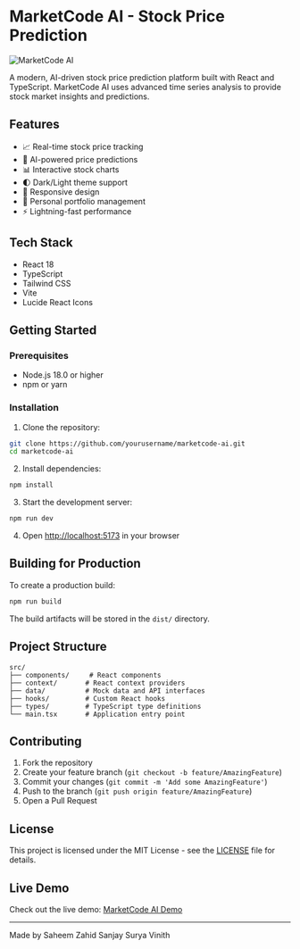 # MarketCode AI - Stock Price Prediction

![MarketCode AI](https://images.pexels.com/photos/7567434/pexels-photo-7567434.jpeg?auto=compress&cs=tinysrgb&w=1260&h=750&dpr=2)

A modern, AI-driven stock price prediction platform built with React and TypeScript. MarketCode AI uses advanced time series analysis to provide stock market insights and predictions.

## Features

- 📈 Real-time stock price tracking
- 🤖 AI-powered price predictions
- 📊 Interactive stock charts
- 🌓 Dark/Light theme support
- 📱 Responsive design
- 📂 Personal portfolio management
- ⚡ Lightning-fast performance

## Tech Stack

- React 18
- TypeScript
- Tailwind CSS
- Vite
- Lucide React Icons

## Getting Started

### Prerequisites

- Node.js 18.0 or higher
- npm or yarn

### Installation

1. Clone the repository:
```bash
git clone https://github.com/yourusername/marketcode-ai.git
cd marketcode-ai
```

2. Install dependencies:
```bash
npm install
```

3. Start the development server:
```bash
npm run dev
```

4. Open [http://localhost:5173](http://localhost:5173) in your browser

## Building for Production

To create a production build:

```bash
npm run build
```

The build artifacts will be stored in the `dist/` directory.

## Project Structure

```
src/
├── components/     # React components
├── context/       # React context providers
├── data/          # Mock data and API interfaces
├── hooks/         # Custom React hooks
├── types/         # TypeScript type definitions
└── main.tsx       # Application entry point
```

## Contributing

1. Fork the repository
2. Create your feature branch (`git checkout -b feature/AmazingFeature`)
3. Commit your changes (`git commit -m 'Add some AmazingFeature'`)
4. Push to the branch (`git push origin feature/AmazingFeature`)
5. Open a Pull Request

## License

This project is licensed under the MIT License - see the [LICENSE](LICENSE) file for details.

## Live Demo

Check out the live demo: [MarketCode AI Demo](https://ornate-pixie-e585c5.netlify.app)

---

Made by Saheem Zahid Sanjay Surya Vinith
